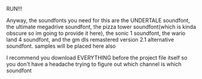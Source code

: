 RUN!!!

Anyway, the soundfonts you need for this are the UNDERTALE soundfont, the ultimate megadrive soundfont, the pizza tower soundfont(which is kinda obscure so im going to provide it here), the sonic 1 soundfont, the wario land 4 soundfont, and the gm dls remastered version 2.1 alternative soundfont.
samples will be placed here also

I recommend you download EVERYTHING before the project file itself so you don't have a headache trying to figure out which channel is which soundfont

